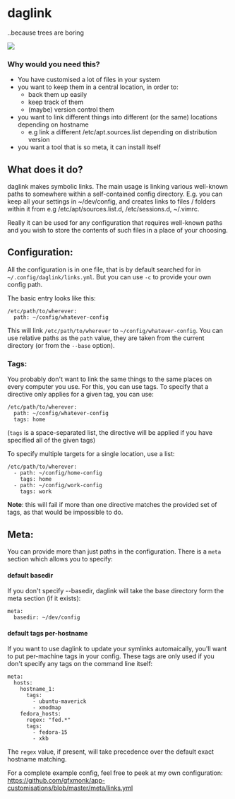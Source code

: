# daglink
..because trees are boring

<img src="http://gfxmonk.net/dist/status/project/daglink.png">

### Why would you need this?

 - You have customised a lot of files in your system
 - you want to keep them in a central location, in order to:
    - back them up easily
    - keep track of them
    - (maybe) version control them
 - you want to link different things into different (or the same) locations depending on hostname
    - e.g link a different /etc/apt.sources.list depending on distribution version
 - you want a tool that is so meta, it can install itself

## What does it do?

daglink makes symbolic links. The main usage is linking various well-known paths to somewhere within a self-contained config directory. E.g. you can keep all your settings in ~/dev/config, and creates links to files / folders within it from e.g /etc/apt/sources.list.d, /etc/sessions.d, ~/.vimrc.

Really it can be used for any configuration that requires well-known paths and you wish to store the contents of such files in a place of your choosing.

## Configuration:

All the configuration is in one file, that is by default searched for in `~/.config/daglink/links.yml`. But you can use `-c` to provide your own config path.

The basic entry looks like this:

    /etc/path/to/wherever:
      path: ~/config/whatever-config

This will link `/etc/path/to/wherever` to `~/config/whatever-config`. You can use relative paths as the `path` value, they are taken from the current directory (or from the `--base` option).

### Tags:

You probably don't want to link the same things to the same places on every computer you use. For this, you can use tags. To specify that a directive only applies for a given tag, you can use:

    /etc/path/to/wherever:
      path: ~/config/whatever-config
      tags: home

(`tags` is a space-separated list, the directive will be applied if you have specified all of the given tags)

To specify multiple targets for a single location, use a list:

    /etc/path/to/wherever:
      - path: ~/config/home-config
        tags: home
      - path: ~/config/work-config
        tags: work

**Note**: this will fail if more than one directive matches the provided set of tags, as that would be impossible to do.

## Meta:

You can provide more than just paths in the configuration. There is a `meta` section which allows you to specify:

#### default basedir

If you don't specify --basedir, daglink will take the base directory form the meta section (if it exists):

    meta:
      basedir: ~/dev/config

#### default tags per-hostname

If you want to use daglink to update your symlinks automaically, you'll want to put per-machine tags in your config. These tags are only used if you don't specify any tags on the command line itself:

    meta:
      hosts:
        hostname_1:
          tags:
            - ubuntu-maverick
            - xmodmap
        fedora_hosts:
          regex: "fed.*"
          tags:
            - fedora-15
            - xkb

The `regex` value, if present, will take precedence over the default exact hostname matching.

For a complete example config, feel free to peek at my own configuration: <https://github.com/gfxmonk/app-customisations/blob/master/meta/links.yml>
